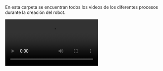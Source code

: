 En esta carpeta se encuentran todos los videos de los diferentes procesos durante la creación del robot.

![Demostración del control en lazo cerrado](https://github.com/mariogsc/Brazo-Robotico/blob/main/VIDEOS%20DEMOSTRATIVOS/CONTROL%20EN%20LAZO%20CERRADO%20(Kp%3D0.7).mp4)
